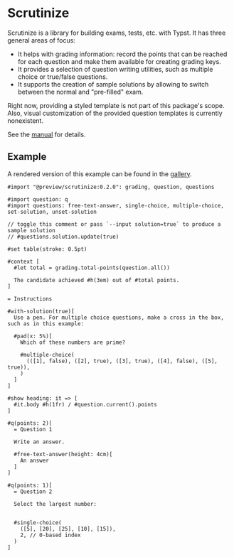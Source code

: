 # Scrutinize

Scrutinize is a library for building exams, tests, etc. with Typst.
It has three general areas of focus:

- It helps with grading information: record the points that can be reached for each question and make them available for creating grading keys.
- It provides a selection of question writing utilities, such as multiple choice or true/false questions.
- It supports the creation of sample solutions by allowing to switch between the normal and "pre-filled" exam.

Right now, providing a styled template is not part of this package's scope.
Also, visual customization of the provided question templates is currently nonexistent.

See the [manual](docs/manual.pdf) for details.

## Example

A rendered version of this example can be found in the [gallery](gallery/).

```typ
#import "@preview/scrutinize:0.2.0": grading, question, questions

#import question: q
#import questions: free-text-answer, single-choice, multiple-choice, set-solution, unset-solution

// toggle this comment or pass `--input solution=true` to produce a sample solution
// #questions.solution.update(true)

#set table(stroke: 0.5pt)

#context [
  #let total = grading.total-points(question.all())

  The candidate achieved #h(3em) out of #total points.
]

= Instructions

#with-solution(true)[
  Use a pen. For multiple choice questions, make a cross in the box, such as in this example:

  #pad(x: 5%)[
    Which of these numbers are prime?

    #multiple-choice(
      (([1], false), ([2], true), ([3], true), ([4], false), ([5], true)),
    )
  ]
]

#show heading: it => [
  #it.body #h(1fr) / #question.current().points
]

#q(points: 2)[
  = Question 1

  Write an answer.

  #free-text-answer(height: 4cm)[
    An answer
  ]
]

#q(points: 1)[
  = Question 2

  Select the largest number:


  #single-choice(
    ([5], [20], [25], [10], [15]),
    2, // 0-based index
  )
]
```
